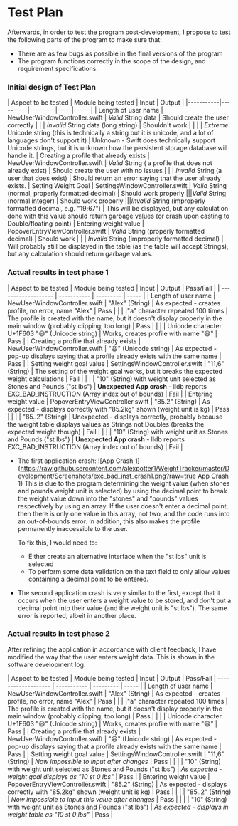 # Test Plan

Afterwards, in order to test the program post-development, I propose to test the following
parts of the program to make sure that:

* There are as few bugs as possible in the final versions of the program
* The program functions correctly in the scope of the design, and requirement specifications.

### Initial design of Test Plan
| Aspect to be tested | Module being tested | Input | Output |
|-----------|----------|---------|-----|------|
| Length of user name | NewUserWindowController.swift | *Valid* String data | Should create the user correctly
| | | *Invalid* String data (long string) | Shouldn't work |
| | | *Extreme* Unicode string (this is technically a string but it is unicode, and a lot of languages don't support it) | Unknown - Swift does technically support Unicode strings, but it is unknown how the persistent storage database will handle it.
| Creating a profile that already exists | NewUserWindowController.swift | *Valid* String ( a profile that does not already exist) | Should create the user with no issues
| | | *Invalid* String (a user that does exist) | Should return an error saying that the user already exists.
| Setting Weight Goal | SettingsWindowController.swift | *Valid* String (normal, properly formatted decimal) | Should work properly
|||*Valid* String (normal integer) | Should work properly
|||*Invalid* String (improperly formatted decimal, e.g. "19;67") | This will be displayed, but any calculation done with this value should return garbage values (or crash upon casting to Double/floating point)
| Entering weight value | PopoverEntryViewController.swift | *Valid* String (properly formatted decimal) | Should work
| | | *Invalid* String (improperly formatted decimal) | Will probably still be displayed in the table (as the table will accept Strings), but any calculation should return garbage values.

### Actual results in test phase 1
| Aspect to be tested | Module being tested | Input | Output | Pass/Fail |
| ------------------- | ----------- | --------- | ----- |
| Length of user name | NewUserWindowController.swift | "Alex" (String) | As expected - creates profile, no error, name "Alex" | Pass |
|  |  |"a" character repeated 100 times | The profile is created with the name, but it doesn't display properly in the main window (probably clipping, too long) | Pass |
|  |  | Unicode character U+1F603 "😃" (Unicode string) | Works, creates profile with name "😃" | Pass |
| Creating a profile that already exists | NewUserWindowController.swift | "😃" (Unicode string) | As expected - pop-up displays saying that a profile already exists with the same name | Pass |
| Setting weight goal value | SettingsWindowController.swift | "11,6" (String) | The setting of the weight goal works, but it breaks the expected weight calculations | Fail |
|  |  | "10" (String) with weight unit selected as Stones and Pounds ("st lbs") | **Unexpected App crash** - lldb reports EXC_BAD_INSTRUCTION (Array index out of bounds) | Fail |
| Entering weight value | PopoverEntryViewController.swift | "85.2" (String) | As expected - displays correctly with "85.2kg" shown (weight unit is kg) | Pass |
|  |  | "85..2" (String) | Unexpected - displays correctly, probably because the weight table displays values as Strings not Doubles (breaks the expected weight though) | Fail |
|  |  | "10" (String) with weight unit as Stones and Pounds ("st lbs") | **Unexpected App crash** - lldb reports EXC_BAD_INSTRUCTION (Array index out of bounds) | Fail |

* The first application crash:
![App Crash 1](https://raw.githubusercontent.com/alexpotter1/WeightTracker/master/Development/Screenshots/exc_bad_inst_crash1.png?raw=true App Crash 1)
This is due to the program determining the weight value (when stones and pounds weight unit is selected) by using the decimal point to break the weight value down into the "stones" and "pounds" values respectively by using an array.
If the user doesn't enter a decimal point, then there is only one value in this array, not two, and the code runs into an out-of-bounds error. In addition, this also makes the profile permanently inaccessible to the user.

  To fix this, I would need to:
  * Either create an alternative interface when the "st lbs" unit is selected
  * To perform some data validation on the text field to only allow values containing a decimal point to be entered.

* The second application crash is very similar to the first, except that it occurs when the user enters a weight value to be stored, and don't put a decimal point into their value (and the weight unit is "st lbs"). The same error is reported, albeit in another place.

### Actual results in test phase 2
After refining the application in accordance with client feedback, I have modified the way that the user enters weight data. This is shown in the software development log.

| Aspect to be tested | Module being tested | Input | Output | Pass/Fail
| ------------------- | ----------- | --------- | ----- |
| Length of user name | NewUserWindowController.swift | "Alex" (String) | As expected - creates profile, no error, name "Alex" | Pass |
|  |  |"a" character repeated 100 times | The profile is created with the name, but it doesn't display properly in the main window (probably clipping, too long) | Pass |
|  |  | Unicode character U+1F603 "😃" (Unicode string) | Works, creates profile with name "😃" | Pass |
| Creating a profile that already exists | NewUserWindowController.swift | "😃" (Unicode string) | As expected - pop-up displays saying that a profile already exists with the same name | Pass |
| Setting weight goal value | SettingsWindowController.swift | "11,6" (String) | *Now impossible to input after changes* | Pass |
|  |  | "10" (String) with weight unit selected as Stones and Pounds ("st lbs") | *As expected - weight goal displays as "10 st 0 lbs"* | Pass |
| Entering weight value | PopoverEntryViewController.swift | "85.2" (String) | As expected - displays correctly with "85.2kg" shown (weight unit is kg) | Pass |
|  |  | "85..2" (String) | *Now impossible to input this value after changes* | Pass |
|  |  | "10" (String) with weight unit as Stones and Pounds ("st lbs") | *As expected - displays in weight table as "10 st 0 lbs"* | Pass |
